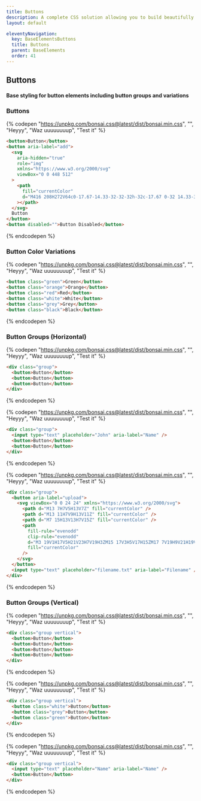 ```yaml
---
title: Buttons
description: A complete CSS solution allowing you to build beautifully crafted web interfaces with ease.
layout: default

eleventyNavigation:
  key: BaseElementsButtons
  title: Buttons
  parent: BaseElements
  order: 41
---
```


## Buttons

#### Base styling for button elements including button groups and variations

### Buttons

{% codepen "https://unpkg.com/bonsai.css@latest/dist/bonsai.min.css", "", "Heyyy", "Waz uuuuuuuup", "Test it" %}

```html
<button>Button</button>
<button aria-label="add">
  <svg
    aria-hidden="true"
    role="img"
    xmlns="https://www.w3.org/2000/svg"
    viewBox="0 0 448 512"
  >
    <path
      fill="currentColor"
      d="M416 208H272V64c0-17.67-14.33-32-32-32h-32c-17.67 0-32 14.33-32 32v144H32c-17.67 0-32 14.33-32 32v32c0 17.67 14.33 32 32 32h144v144c0 17.67 14.33 32 32 32h32c17.67 0 32-14.33 32-32V304h144c17.67 0 32-14.33 32-32v-32c0-17.67-14.33-32-32-32z"
    ></path>
  </svg>
  Button
</button>
<button disabled="">Button Disabled</button>
```

{% endcodepen %}

### Button Color Variations

{% codepen "https://unpkg.com/bonsai.css@latest/dist/bonsai.min.css", "", "Heyyy", "Waz uuuuuuuup", "Test it" %}

```html
<button class="green">Green</button>
<button class="orange">Orange</button>
<button class="red">Red</button>
<button class="white">White</button>
<button class="grey">Grey</button>
<button class="black">Black</button>
```

{% endcodepen %}

### Button Groups (Horizontal)

{% codepen "https://unpkg.com/bonsai.css@latest/dist/bonsai.min.css", "", "Heyyy", "Waz uuuuuuuup", "Test it" %}

```html
<div class="group">
  <button>Button</button>
  <button>Button</button>
  <button>Button</button>
</div>
```

{% endcodepen %}

{% codepen "https://unpkg.com/bonsai.css@latest/dist/bonsai.min.css", "", "Heyyy", "Waz uuuuuuuup", "Test it" %}

```html
<div class="group">
  <input type="text" placeholder="John" aria-label="Name" />
  <button>Button</button>
  <button>Button</button>
</div>
```

{% endcodepen %}

{% codepen "https://unpkg.com/bonsai.css@latest/dist/bonsai.min.css", "", "Heyyy", "Waz uuuuuuuup", "Test it" %}

```html
<div class="group">
  <button aria-label="upload">
    <svg viewBox="0 0 24 24" xmlns="https://www.w3.org/2000/svg">
      <path d="M13 7H7V5H13V7Z" fill="currentColor" />
      <path d="M13 11H7V9H13V11Z" fill="currentColor" />
      <path d="M7 15H13V13H7V15Z" fill="currentColor" />
      <path
        fill-rule="evenodd"
        clip-rule="evenodd"
        d="M3 19V1H17V5H21V23H7V19H3ZM15 17V3H5V17H15ZM17 7V19H9V21H19V7H17Z"
        fill="currentColor"
      />
    </svg>
  </button>
  <input type="text" placeholder="filename.txt" aria-label="Filename" />
</div>
```

{% endcodepen %}

### Button Groups (Vertical)

{% codepen "https://unpkg.com/bonsai.css@latest/dist/bonsai.min.css", "", "Heyyy", "Waz uuuuuuuup", "Test it" %}

```html
<div class="group vertical">
  <button>Button</button>
  <button>Button</button>
  <button>Button</button>
  <button>Button</button>
</div>
```

{% endcodepen %}

{% codepen "https://unpkg.com/bonsai.css@latest/dist/bonsai.min.css", "", "Heyyy", "Waz uuuuuuuup", "Test it" %}

```html
<div class="group vertical">
  <button class="white">Button</button>
  <button class="grey">Button</button>
  <button class="green">Button</button>
</div>
```

{% endcodepen %}

{% codepen "https://unpkg.com/bonsai.css@latest/dist/bonsai.min.css", "", "Heyyy", "Waz uuuuuuuup", "Test it" %}

```html
<div class="group vertical">
  <input type="text" placeholder="Name" aria-label="Name" />
  <button>Button</button>
</div>
```

{% endcodepen %}
